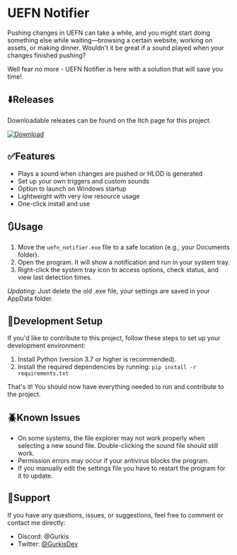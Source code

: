 # UEFN Notifier

Pushing changes in UEFN can take a while, and you might start doing something else while waiting—browsing a certain website, working on assets, or making dinner. Wouldn't it be great if a sound played when your changes finished pushing?

Well fear no more - UEFN Notifier is here with a solution that will save you time!

## ⬇️Releases

Downloadable releases can be found on the Itch page for this project.

[![Download](https://img.shields.io/badge/Download-UEFN%20Notifier-blue?style=for-the-badge)](https://gurkis.itch.io/uefn-push-notifier)

## ✅Features

- Plays a sound when changes are pushed or HLOD is generated
- Set up your own triggers and custom sounds
- Option to launch on Windows startup
- Lightweight with very low resource usage
- One-click install and use​​

## 🔃Usage

1. Move the `uefn_notifier.exe` file to a safe location (e.g., your Documents folder).  
2. Open the program. It will show a notification and run in your system tray.  
3. Right-click the system tray icon to access options, check status, and view last detection times.  

*Updating:* Just delete the old .exe file, your settings are saved in your AppData folder.

## 🔧Development Setup

If you'd like to contribute to this project, follow these steps to set up your development environment:

1. Install Python (version 3.7 or higher is recommended).  
2. Install the required dependencies by running:
    ```pip install -r requirements.txt```

That's it! You should now have everything needed to run and contribute to the project.

## 🪲Known Issues

- On some systems, the file explorer may not work properly when selecting a new sound file. Double-clicking the sound file should still work.  
- Permission errors may occur if your antivirus blocks the program.  
- If you manually edit the settings file you have to restart the program for it to update.

## 🧰Support

If you have any questions, issues, or suggestions, feel free to comment or contact me directly:

- Discord: @Gurkis  
- Twitter: [@GurkisDev](https://twitter.com/GurkisDev)  
